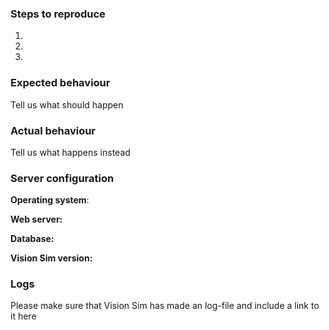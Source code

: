 ### Steps to reproduce

1.
2.
3.

### Expected behaviour

Tell us what should happen

### Actual behaviour

Tell us what happens instead

### Server configuration

**Operating system**:

**Web server:**

**Database:**

**Vision Sim version:**

### Logs

Please make sure that Vision Sim has made an log-file and include a link to it here
